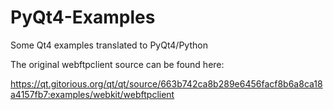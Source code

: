 PyQt4-Examples
==============

Some Qt4 examples translated to PyQt4/Python

The original webftpclient source can be found here:

https://qt.gitorious.org/qt/qt/source/663b742ca8b289e6456facf8b6a8ca18a4157fb7:examples/webkit/webftpclient
